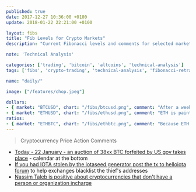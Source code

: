 ```yaml
---
published: true
date: 2017-12-27 10:36:00 +0100
update: 2018-01-22 22:21:00 +0100

layout: fibs
title: "Fib Levels for Crypto Markets"
description: "Current Fibonacci levels and comments for selected markets on Bitfinex."

note: 'Technical Analysis'

categories: ['trading', 'bitcoin', 'altcoins', 'technical-analysis']
tags: ['fibs', 'crypto-trading', 'technical-analysis', 'fibonacci-retracement']

name: "daily/"

image: ["/features/chop.jpeg"]

dollars:
- { market: "BTCUSD", chart: "/fibs/btcusd.png", comment: "After a weekend of shakeouts the dip continues. For now it is still in the old Fib range (it bounced down off a fib resistance) but it's reasonable to expect the price will go lower. The closest meaningful support is the last big range around 7k USD (blue rectangle)." }
- { market: "ETHUSD", chart: "/fibs/ethusd.png", comment: "ETH is painting a similar structure as BTC even though the ETHUSD market is stronger. It is currently around the MA (center of bbands) but, as with BTCUSD, the meaningful support is the last range (blue rectangle)." }
ratios:
- { market: "ETHBTC", chart: "/fibs/ethbtc.png", comment: "Because ETH is stronger than BTC at the moment the ratio of ETHBTC is still bullish-looking. I've drawn the analogous blue rectangle - in case of the ratio it was resistance, now turned support." }
---
```



> Cryptocurrency Price Action Comments

* [Today - 22 January - an auction of 38xx BTC forfeited by US gov takes place](https://www.usmarshals.gov/assets/2018/bitcoinauction/) - calendar at the bottom
* [If you had IOTA stolen by the iotaseed generator post the tx to helloiota forum](https://forum.helloiota.com/9285/Call-to-action-lets-catch-the-thief) to help exchanges blacklist the thief's addresses
* [Nassim Taleb is positive about cryptocurrencies that don't have a person or organization incharge](https://medium.com/opacity/bitcoin-1537e616a074)
